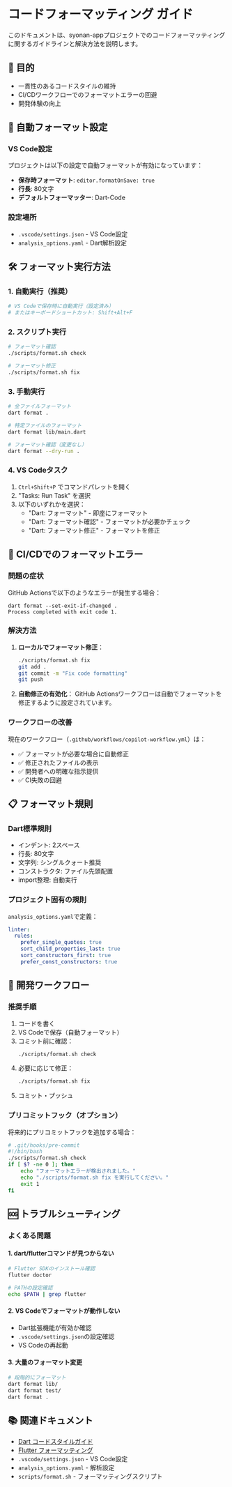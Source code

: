 # コードフォーマッティング ガイド

このドキュメントは、syonan-appプロジェクトでのコードフォーマッティングに関するガイドラインと解決方法を説明します。

## 🎯 目的

- 一貫性のあるコードスタイルの維持
- CI/CDワークフローでのフォーマットエラーの回避
- 開発体験の向上

## 🔧 自動フォーマット設定

### VS Code設定

プロジェクトは以下の設定で自動フォーマットが有効になっています：

- **保存時フォーマット**: `editor.formatOnSave: true`
- **行長**: 80文字
- **デフォルトフォーマッター**: Dart-Code

### 設定場所

- `.vscode/settings.json` - VS Code設定
- `analysis_options.yaml` - Dart解析設定

## 🛠️ フォーマット実行方法

### 1. 自動実行（推奨）

```bash
# VS Codeで保存時に自動実行（設定済み）
# またはキーボードショートカット: Shift+Alt+F
```

### 2. スクリプト実行

```bash
# フォーマット確認
./scripts/format.sh check

# フォーマット修正
./scripts/format.sh fix
```

### 3. 手動実行

```bash
# 全ファイルフォーマット
dart format .

# 特定ファイルのフォーマット
dart format lib/main.dart

# フォーマット確認（変更なし）
dart format --dry-run .
```

### 4. VS Codeタスク

1. `Ctrl+Shift+P` でコマンドパレットを開く
2. "Tasks: Run Task" を選択
3. 以下のいずれかを選択：
   - "Dart: フォーマット" - 即座にフォーマット
   - "Dart: フォーマット確認" - フォーマットが必要かチェック
   - "Dart: フォーマット修正" - フォーマットを修正

## 🚨 CI/CDでのフォーマットエラー

### 問題の症状

GitHub Actionsで以下のようなエラーが発生する場合：

```
dart format --set-exit-if-changed .
Process completed with exit code 1.
```

### 解決方法

1. **ローカルでフォーマット修正**：
   ```bash
   ./scripts/format.sh fix
   git add .
   git commit -m "Fix code formatting"
   git push
   ```

2. **自動修正の有効化**：
   GitHub Actionsワークフローは自動でフォーマットを修正するように設定されています。

### ワークフローの改善

現在のワークフロー（`.github/workflows/copilot-workflow.yml`）は：

- ✅ フォーマットが必要な場合に自動修正
- ✅ 修正されたファイルの表示
- ✅ 開発者への明確な指示提供
- ✅ CI失敗の回避

## 📋 フォーマット規則

### Dart標準規則

- インデント: 2スペース
- 行長: 80文字
- 文字列: シングルクォート推奨
- コンストラクタ: ファイル先頭配置
- import整理: 自動実行

### プロジェクト固有の規則

`analysis_options.yaml`で定義：

```yaml
linter:
  rules:
    prefer_single_quotes: true
    sort_child_properties_last: true
    sort_constructors_first: true
    prefer_const_constructors: true
```

## 🔄 開発ワークフロー

### 推奨手順

1. コードを書く
2. VS Codeで保存（自動フォーマット）
3. コミット前に確認：
   ```bash
   ./scripts/format.sh check
   ```
4. 必要に応じて修正：
   ```bash
   ./scripts/format.sh fix
   ```
5. コミット・プッシュ

### プリコミットフック（オプション）

将来的にプリコミットフックを追加する場合：

```bash
# .git/hooks/pre-commit
#!/bin/bash
./scripts/format.sh check
if [ $? -ne 0 ]; then
    echo "フォーマットエラーが検出されました。"
    echo "./scripts/format.sh fix を実行してください。"
    exit 1
fi
```

## 🆘 トラブルシューティング

### よくある問題

#### 1. dart/flutterコマンドが見つからない

```bash
# Flutter SDKのインストール確認
flutter doctor

# PATHの設定確認
echo $PATH | grep flutter
```

#### 2. VS Codeでフォーマットが動作しない

- Dart拡張機能が有効か確認
- `.vscode/settings.json`の設定確認
- VS Codeの再起動

#### 3. 大量のフォーマット変更

```bash
# 段階的にフォーマット
dart format lib/
dart format test/
dart format .
```

## 📚 関連ドキュメント

- [Dart コードスタイルガイド](https://dart.dev/guides/language/effective-dart/style)
- [Flutter フォーマッティング](https://docs.flutter.dev/development/tools/formatting)
- `.vscode/settings.json` - VS Code設定
- `analysis_options.yaml` - 解析設定
- `scripts/format.sh` - フォーマッティングスクリプト